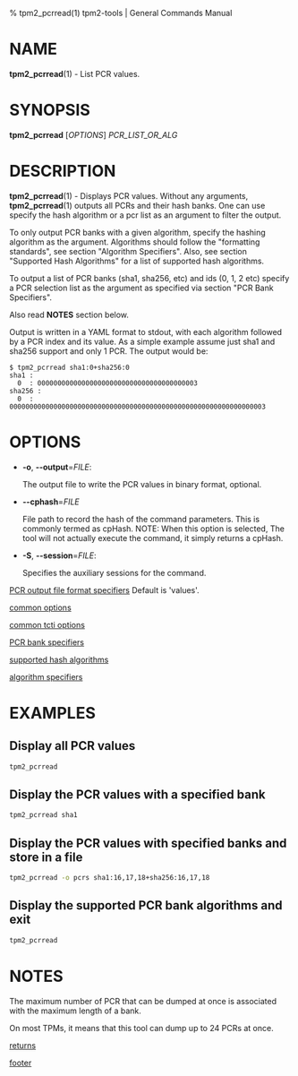 % tpm2_pcrread(1) tpm2-tools | General Commands Manual

# NAME

**tpm2_pcrread**(1) - List PCR values.

# SYNOPSIS

**tpm2_pcrread** [*OPTIONS*] _PCR\_LIST\_OR\_ALG_

# DESCRIPTION

**tpm2_pcrread**(1) - Displays PCR values. Without any arguments, **tpm2_pcrread**(1)
outputs all PCRs and their hash banks. One can use specify the hash algorithm or
a pcr list as an argument to filter the output.

To only output PCR banks with a given algorithm, specify the hashing algorithm
as the argument. Algorithms should follow the "formatting standards", see section
"Algorithm Specifiers". Also, see section "Supported Hash Algorithms" for a list
of supported hash algorithms.

To output a list of PCR banks (sha1, sha256, etc) and ids (0, 1, 2 etc) specify
a PCR selection list as the argument as specified via section "PCR Bank
Specifiers".

Also read **NOTES** section below.

Output is written in a YAML format to stdout, with each algorithm followed by
a PCR index and its value. As a simple example assume just sha1 and sha256
support and only 1 PCR. The output would be:
```
$ tpm2_pcrread sha1:0+sha256:0
sha1 :
  0  : 0000000000000000000000000000000000000003
sha256 :
  0  : 0000000000000000000000000000000000000000000000000000000000000003
```

# OPTIONS

  * **-o**, **\--output**=_FILE_:

    The output file to write the PCR values in binary format, optional.

  * **\--cphash**=_FILE_

    File path to record the hash of the command parameters. This is commonly
    termed as cpHash. NOTE: When this option is selected, The tool will not
    actually execute the command, it simply returns a cpHash.

  * **-S**, **\--session**=_FILE_:

    Specifies the auxiliary sessions for the command.

[PCR output file format specifiers](common/pcrs_format.md)
    Default is 'values'.

[common options](common/options.md)

[common tcti options](common/tcti.md)

[PCR bank specifiers](common/pcr.md)

[supported hash algorithms](common/hash.md)

[algorithm specifiers](common/alg.md)

# EXAMPLES

## Display all PCR values
```bash
tpm2_pcrread
```

## Display the PCR values with a specified bank
```bash
tpm2_pcrread sha1
```

## Display the PCR values with specified banks and store in a file
```bash
tpm2_pcrread -o pcrs sha1:16,17,18+sha256:16,17,18
```

## Display the supported PCR bank algorithms and exit
```bash
tpm2_pcrread
```

# NOTES

The maximum number of PCR that can be dumped at once is associated
with the maximum length of a bank.

On most TPMs, it means that this tool can dump up to 24 PCRs
at once.

[returns](common/returns.md)

[footer](common/footer.md)

